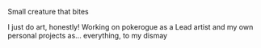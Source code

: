 Small creature that bites

I just do art, honestly!
Working on pokerogue as a Lead artist and my own personal projects as... everything, to my dismay

<!---
TheSharkbug/TheSharkbug is a ✨ special ✨ repository because its `README.md` (this file) appears on your GitHub profile.
You can click the Preview link to take a look at your changes.
--->
